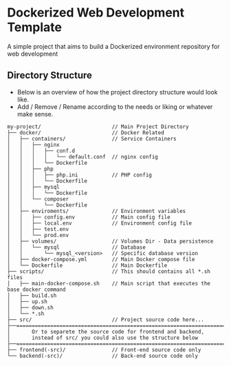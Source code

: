 # Dockerized Web Development Template
A simple project that aims to build a Dockerized environment repository for web development

## Directory Structure
- Below is an overview of how the project directory structure would look like.
- Add / Remove / Rename according to the needs or liking or whatever make sense.
```
my-project/                       // Main Project Directory
├── docker/                       // Docker Related
│   ├── containers/               // Service Containers
│   │   ├── nginx
│   │   │   ├── conf.d
│   │   │   │   └── default.conf  // nginx config
│   │   │   └── Dockerfile
│   │   ├── php
│   │   │   ├── php.ini           // PHP config
│   │   │   └── Dockerfile
│   │   ├── mysql
│   │   │   └── Dockerfile
│   │   └── composer
│   │       └── Dockerfile
│   ├── enviroments/              // Environment variables
│   │   ├── config.env            // Main config file
│   │   ├── local.env             // Environment config file
│   │   ├── test.env
│   │   └── prod.env
│   ├── volumes/                  // Volumes Dir - Data persistence
│   │   └── mysql                 // Database
│   │       └── mysql_<version>   // Specific database version
│   ├── docker-compose.yml        // Main Docker compose file
│   └── Dockerfile                // Main Dockerfile
├── scripts/                      // This should contains all *.sh files 
│   ├── main-docker-compose.sh    // Main script that executes the base docker command
│   ├── build.sh
│   ├── up.sh
│   ├── down.sh
│   └── *.sh
├── src/                          // Project source code here...
├──========================================================================
│       Or to separete the source code for frontend and backend,
│       instead of src/ you could also use the structure below
├──========================================================================
├── frontend(-src)/               // Front-end source code only
└── backend(-src)/                // Back-end source code only
```
